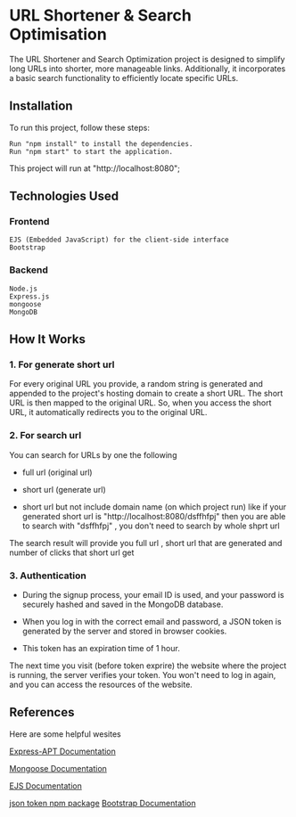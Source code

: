 # URL Shortener & Search Optimisation

The URL Shortener and Search Optimization project is designed to simplify long URLs into shorter, more manageable links. Additionally, it incorporates a basic search functionality to efficiently locate specific URLs.

  ## Installation
   To run this project, follow these steps:
    
    Run "npm install" to install the dependencies.
    Run "npm start" to start the application.

  This project will run at "http://localhost:8080";

  ## Technologies Used

  ### Frontend 

    EJS (Embedded JavaScript) for the client-side interface
    Bootstrap

  ### Backend
    Node.js
    Express.js
    mongoose
    MongoDB



## How It Works

  ### 1. For generate short url
For every original URL you provide, a random string is generated and appended to the project's hosting domain to create a short URL. The short URL is then mapped to the original URL. So, when you access the short URL, it automatically redirects you to the original URL.
    

  ### 2. For search url

 You can search for URLs by one the following

  - full url (original url)

  - short url (generate url)

  - short url but not include domain name (on which project run) like if your generated short url is "http://localhost:8080/dsffhfpj" then you are able to search with "dsffhfpj" , you don't need to search by whole shprt url


  The search result will provide you full url , short url that are generated and number of clicks that short url get


  ### 3. Authentication


  - During the signup process, your email ID is used, and your password is securely hashed and saved in the MongoDB database.

  - When you log in with the correct email and password, a JSON token is generated by the server and stored in browser cookies.

  - This token has an expiration time of 1 hour.

  The next time you visit (before token exprire) the website where the project is running, the server verifies your token. You won't need to log in again, and you can access the resources of the website.



## References
Here are some helpful wesites

[Express-APT Documentation](https://expressjs.com/en/4x/api.html)

[Mongoose Documentation](https://mongoosejs.com/)

[EJS Documentation](https://ejs.co/)

[ json token npm package](https://www.npmjs.com/package/jsonwebtoken)
[Bootstrap Documentation](https://getbootstrap.com/)
